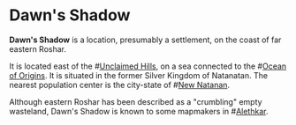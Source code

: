 # Dawn's Shadow

**Dawn's Shadow** is a location, presumably a settlement, on the coast of far eastern Roshar.

It is located east of the #[Unclaimed Hills](locations/unclaimed-hills), on a sea connected to the #[Ocean of Origins](locations/ocean-of-origins). It is situated in the former Silver Kingdom of Natanatan. The nearest population center is the city-state of #[New Natanan](locations/new-natanan).

Although eastern Roshar has been described as a "crumbling" empty wasteland, Dawn's Shadow is known to some mapmakers in #[Alethkar](locations/alethkar).
